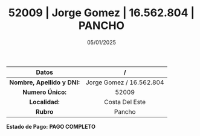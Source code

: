 ﻿---
title: 52009 | Jorge Gomez | 16.562.804 | PANCHO
date: 05/01/2025
draft: false
tags: ['costa-del-este', 'titular', 'pancho']
---

|          **Datos**          |  /  |
|:---------------------------:|:---:|
| **Nombre, Apellido y DNI:** | Jorge Gomez / 16.562.804 |
|      **Numero Único:**      | 52009 |
|        **Localidad:**       | Costa Del Este |
|          **Rubro**          | Pancho |

**Estado de Pago:** **PAGO COMPLETO**
